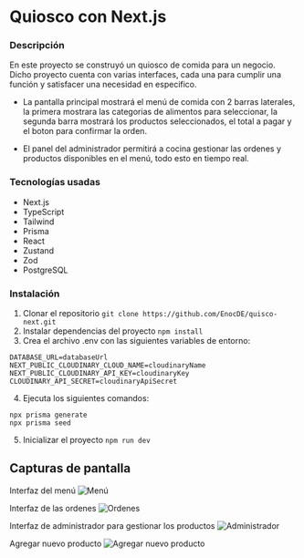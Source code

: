 # Quiosco con Next.js

### Descripción
En este proyecto se construyó un quiosco de comida para un negocio. 
Dicho proyecto cuenta con varias interfaces, cada una para cumplir una función y satisfacer una necesidad en especifico.

- La pantalla principal mostrará el menú de comida con 2 barras laterales, la primera mostrara las categorias de alimentos para seleccionar, la segunda barra mostrará los productos seleccionados, el total a pagar y el boton para confirmar la orden.

- El panel del administrador permitirá a cocina gestionar las ordenes y productos disponibles en el menú, todo esto en tiempo real.

### Tecnologías usadas
- Next.js
- TypeScript
- Tailwind
- Prisma
- React
- Zustand
- Zod
- PostgreSQL

### Instalación
1. Clonar el repositorio `git clone https://github.com/EnocDE/quisco-next.git`
2. Instalar dependencias del proyecto `npm install`
3. Crea el archivo .env con las siguientes variables de entorno:
```
DATABASE_URL=databaseUrl
NEXT_PUBLIC_CLOUDINARY_CLOUD_NAME=cloudinaryName
NEXT_PUBLIC_CLOUDINARY_API_KEY=cloudinaryKey
CLOUDINARY_API_SECRET=cloudinaryApiSecret
```
4. Ejecuta los siguientes comandos:
```
npx prisma generate
npx prisma seed
```
5. Inicializar el proyecto `npm run dev`

## Capturas de pantalla
Interfaz del menú
![Menú](https://res.cloudinary.com/djhttc5bd/image/upload/v1716265908/Captura_de_pantalla_2024-05-20_222907_ope75i.png)

Interfaz de las ordenes
![Ordenes](https://res.cloudinary.com/djhttc5bd/image/upload/v1716266417/Captura_de_pantalla_2024-05-20_224000_pkghdd.png)

Interfaz de administrador para gestionar los productos
![Administrador](https://res.cloudinary.com/djhttc5bd/image/upload/v1716265908/Captura_de_pantalla_2024-05-20_222930_cbmpud.png)

Agregar nuevo producto
![Agregar nuevo producto](https://res.cloudinary.com/djhttc5bd/image/upload/v1716265908/Captura_de_pantalla_2024-05-20_223106_inx3nn.png)
